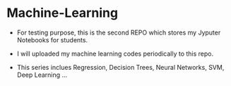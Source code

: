 # Machine-Learning
 - For testing purpose, this is the second REPO which stores my Jyputer Notebooks for students.
 - I will uploaded my machine learning codes periodically to this repo. 

 - This series inclues Regression, Decision Trees, Neural Networks, SVM, Deep Learning ... 
